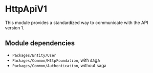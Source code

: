 # HttpApiV1
This module provides a standardized way to communicate with the API version 1.

## Module dependencies 
- `Packages/Entity/User`
- `Packages/Common/HttpFoundation`, with saga
- `Packages/Common/Authentication`, without saga